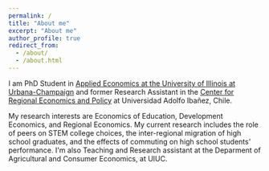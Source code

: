 ```yaml
---
permalink: /
title: "About me"
excerpt: "About me"
author_profile: true
redirect_from: 
  - /about/
  - /about.html
---
```


I am PhD Student in [Applied Economics at the University of Illinois at Urbana-Champaign](https://ace.illinois.edu/) and former Research Assistant in the [Center for Regional Economics and Policy](https://cepr.uai.cl/) at Universidad Adolfo Ibañez, Chile. 

My research interests are Economics of Education,  Development Economics, and Regional Economics. My current research includes the role of peers on STEM college choices, the inter-regional migration of high school graduates, and the effects of commuting on high school students' performance. I'm also Teaching and Research assistant at the Deparment of Agricultural and Consumer Economics, at UIUC. 


